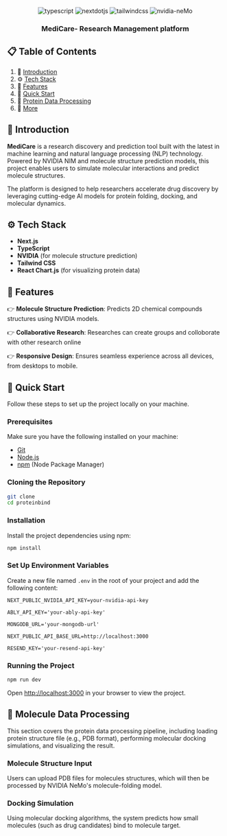 <div align="center">
  <br />
  
  <br />

  <div>
    <img src="https://img.shields.io/badge/-TypeScript-black?style=for-the-badge&logoColor=white&logo=typescript&color=3178C6" alt="typescript" />
    <img src="https://img.shields.io/badge/-Next_JS-black?style=for-the-badge&logoColor=white&logo=nextdotjs&color=000000" alt="nextdotjs" />
    <img src="https://img.shields.io/badge/-Tailwind_CSS-black?style=for-the-badge&logoColor=white&logo=tailwindcss&color=06B6D4" alt="tailwindcss" />
    <img src="https://img.shields.io/badge/-NVIDIA_NIM-black?style=for-the-badge&logoColor=white&logo=nvidia&color=76B900" alt="nvidia-neMo" />
  </div>

  <h3 align="center">MediCare- Research Management platform</h3>
</div>

## 📋 <a name="table">Table of Contents</a>

1. 🤖 [Introduction](#introduction)
2. ⚙️ [Tech Stack](#tech-stack)
3. 🔋 [Features](#features)
4. 🤸 [Quick Start](#quick-start)
5. 🧬 [Protein Data Processing](#molecule-data)
6. 🚀 [More](#more)


## <a name="introduction">🤖 Introduction</a>

**MediCare** is a research discovery and  prediction tool built with the latest in machine learning and natural language processing (NLP) technology. Powered by NVIDIA NIM and molecule structure prediction models, this project enables users to simulate molecular interactions and predict molecule structures.

The platform is designed to help researchers accelerate drug discovery by leveraging cutting-edge AI models for protein folding, docking, and molecular dynamics.

## <a name="tech-stack">⚙️ Tech Stack</a>

- **Next.js**
- **TypeScript**
- **NVIDIA** (for molecule structure prediction)
- **Tailwind CSS**
- **React Chart.js** (for visualizing protein data)

## <a name="features">🔋 Features</a>

👉 **Molecule Structure Prediction**: Predicts 2D chemical compounds structures using NVIDIA models.

👉 **Collaborative Research**: Researches can create groups and colloborate with other research online

👉 **Responsive Design**: Ensures seamless experience across all devices, from desktops to mobile.

## <a name="quick-start">🤸 Quick Start</a>

Follow these steps to set up the project locally on your machine.

### **Prerequisites**

Make sure you have the following installed on your machine:

- [Git](https://git-scm.com/)
- [Node.js](https://nodejs.org/en)
- [npm](https://www.npmjs.com/) (Node Package Manager)

### **Cloning the Repository**

```bash
git clone 
cd proteinbind
```

### **Installation**

Install the project dependencies using npm:

```bash
npm install
```

### **Set Up Environment Variables**

Create a new file named `.env` in the root of your project and add the following content:

```env
NEXT_PUBLIC_NVIDIA_API_KEY=your-nvidia-api-key

ABLY_API_KEY='your-ably-api-key'

MONGODB_URL='your-mongodb-url'

NEXT_PUBLIC_API_BASE_URL=http://localhost:3000

RESEND_KEY='your-resend-api-key'
```

### **Running the Project**

```bash
npm run dev
```

Open [http://localhost:3000](http://localhost:3000) in your browser to view the project.

## <a name="molecule-data">🧬 Molecule Data Processing</a>

This section covers the protein data processing pipeline, including loading protein structure file (e.g., PDB format), performing molecular docking simulations, and visualizing the result.

### **Molecule Structure Input**

Users can upload PDB files for molecules structures, which will then be processed by NVIDIA NeMo's molecule-folding model.

### **Docking Simulation**

Using molecular docking algorithms, the system predicts how small molecules (such as drug candidates) bind to molecule target.

